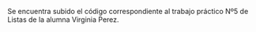 Se encuentra subido el código correspondiente al trabajo práctico Nº5 de Listas de la alumna Virginia Perez.
